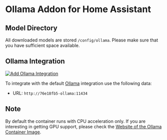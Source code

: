 # Ollama Addon for Home Assistant

## Model Directory

All downloaded models are stored `/config/ollama`. Please make sure that you have sufficient space available.

## Ollama Integration

[![Add Ollama Integration](https://my.home-assistant.io/badges/brand.svg)](https://my.home-assistant.io/redirect/config_flow_start/?domain=ollama)

To integrate with the default [Ollama](https://www.home-assistant.io/integrations/ollama/) integration use the following data:

- URL: `http://76e18fb5-ollama:11434`

## Note

By default the container runs with CPU acceleration only. If you are interesting in getting GPU support, please check the [Website of the Ollama Container Image](https://hub.docker.com/r/ollama/ollama).
